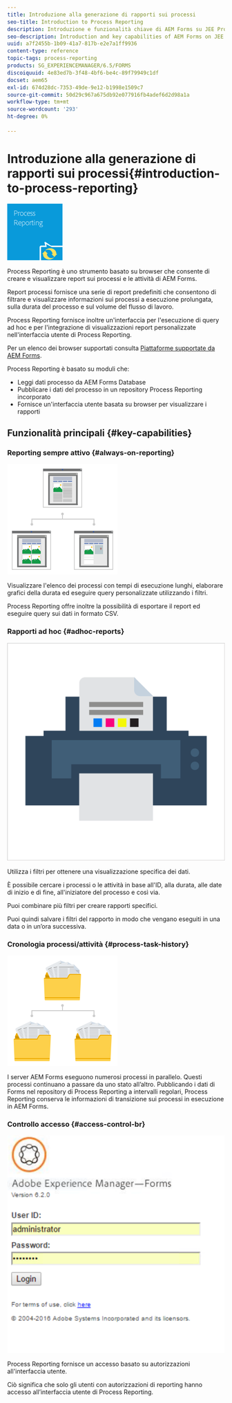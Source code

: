 ```yaml
---
title: Introduzione alla generazione di rapporti sui processi
seo-title: Introduction to Process Reporting
description: Introduzione e funzionalità chiave di AEM Forms su JEE Process Reporting
seo-description: Introduction and key capabilities of AEM Forms on JEE Process Reporting
uuid: a7f2455b-1b09-41a7-817b-e2e7a1ff9936
content-type: reference
topic-tags: process-reporting
products: SG_EXPERIENCEMANAGER/6.5/FORMS
discoiquuid: 4e83ed7b-3f48-4bf6-be4c-89f79949c1df
docset: aem65
exl-id: 674d28dc-7353-49de-9e12-b1998e1509c7
source-git-commit: 50d29c967a675db92e077916fb4adef6d2d98a1a
workflow-type: tm+mt
source-wordcount: '293'
ht-degree: 0%

---
```


# Introduzione alla generazione di rapporti sui processi{#introduction-to-process-reporting}

![reporting sui processi](assets/process-reporting.png)

Process Reporting è uno strumento basato su browser che consente di creare e visualizzare report sui processi e le attività di AEM Forms.

Report processi fornisce una serie di report predefiniti che consentono di filtrare e visualizzare informazioni sui processi a esecuzione prolungata, sulla durata del processo e sul volume del flusso di lavoro.

Process Reporting fornisce inoltre un&#39;interfaccia per l&#39;esecuzione di query ad hoc e per l&#39;integrazione di visualizzazioni report personalizzate nell&#39;interfaccia utente di Process Reporting.

Per un elenco dei browser supportati consulta [Piattaforme supportate da AEM Forms](/help/forms/using/aem-forms-jee-supported-platforms.md).

Process Reporting è basato su moduli che:

* Leggi dati processo da AEM Forms Database
* Pubblicare i dati del processo in un repository Process Reporting incorporato
* Fornisce un&#39;interfaccia utente basata su browser per visualizzare i rapporti

## Funzionalità principali {#key-capabilities}

### Reporting sempre attivo {#always-on-reporting}

![gestione dei siti](assets/site-management.png)

Visualizzare l&#39;elenco dei processi con tempi di esecuzione lunghi, elaborare grafici della durata ed eseguire query personalizzate utilizzando i filtri.

Process Reporting offre inoltre la possibilità di esportare il report ed eseguire query sui dati in formato CSV.

### Rapporti ad hoc {#adhoc-reports}

![stampa e colori](assets/print-&-colour.png)

Utilizza i filtri per ottenere una visualizzazione specifica dei dati.

È possibile cercare i processi o le attività in base all&#39;ID, alla durata, alle date di inizio e di fine, all&#39;iniziatore del processo e così via.

Puoi combinare più filtri per creare rapporti specifici.

Puoi quindi salvare i filtri del rapporto in modo che vengano eseguiti in una data o in un’ora successiva.

### Cronologia processi/attività {#process-task-history}

![gestione dei file](assets/file-management.png)

I server AEM Forms eseguono numerosi processi in parallelo. Questi processi continuano a passare da uno stato all’altro. Pubblicando i dati di Forms nel repository di Process Reporting a intervalli regolari, Process Reporting conserva le informazioni di transizione sui processi in esecuzione in AEM Forms.

### Controllo accesso {#access-control-br}

![senza titolo](assets/untitled.png)

Process Reporting fornisce un accesso basato su autorizzazioni all&#39;interfaccia utente.

Ciò significa che solo gli utenti con autorizzazioni di reporting hanno accesso all’interfaccia utente di Process Reporting.
